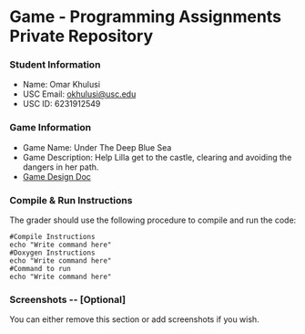 # Game - Programming Assignments Private Repository
### Student Information
  + Name: Omar Khulusi
  + USC Email: okhulusi@usc.edu
  + USC ID: 6231912549

### Game Information
  + Game Name: Under The Deep Blue Sea
  + Game Description: Help Lilla get to the castle, clearing and avoiding the dangers in her path.
  + [Game Design Doc](GameDesignDoc.md)


### Compile & Run Instructions
The grader should use the following procedure to compile and run the code:
```shell
#Compile Instructions
echo "Write command here"
#Doxygen Instructions
echo "Write command here"
#Command to run
echo "Write command here"
```

### Screenshots -- [Optional]
You can either remove this section or add screenshots if you wish.
